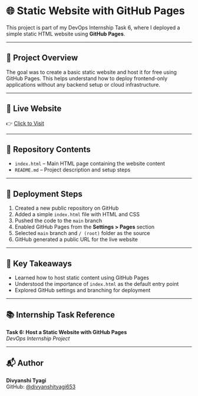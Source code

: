 # 🌐 Static Website with GitHub Pages

This project is part of my DevOps Internship Task 6, where I deployed a simple static HTML website using **GitHub Pages**.

---

## 📄 Project Overview

The goal was to create a basic static website and host it for free using GitHub Pages. This helps understand how to deploy frontend-only applications without any backend setup or cloud infrastructure.

---

## 🔗 Live Website

👉 [Click to Visit](https://divyanshityagi653.github.io/my-static-page/)

---

## 📁 Repository Contents

- `index.html` – Main HTML page containing the website content
- `README.md` – Project description and setup steps

---

## 🚀 Deployment Steps

1. Created a new public repository on GitHub
2. Added a simple `index.html` file with HTML and CSS
3. Pushed the code to the `main` branch
4. Enabled GitHub Pages from the **Settings > Pages** section
5. Selected `main` branch and `/ (root)` folder as the source
6. GitHub generated a public URL for the live website

---

## 📌 Key Takeaways

- Learned how to host static content using GitHub Pages
- Understood the importance of `index.html` as the default entry point
- Explored GitHub settings and branching for deployment

---

## 📚 Internship Task Reference

**Task 6: Host a Static Website with GitHub Pages**  
_DevOps Internship Project_

---

## 📬 Author

**Divyanshi Tyagi**  
GitHub: [@divyanshityagi653](https://github.com/divyanshityagi653)

